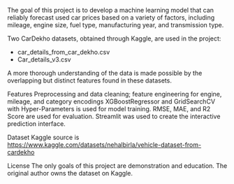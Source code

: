 The goal of this project is to develop a machine learning model that can reliably forecast used car prices based on a variety of factors, including mileage, engine size, fuel type, manufacturing year, and transmission type. 

Two CarDekho datasets, obtained through Kaggle, are used in the project:
- car_details_from_car_dekho.csv
- Car_details_v3.csv

A more thorough understanding of the data is made possible by the overlapping but distinct features found in these datasets.

Features
Preprocessing and data cleaning; feature engineering for engine, mileage, and category encodings
XGBoostRegressor and GridSearchCV with Hyper-Parameters is used for model training. RMSE, MAE, and R2 Score are used for evaluation.
Streamlit was used to create the interactive prediction interface. 


Dataset
Kaggle source is https://www.kaggle.com/datasets/nehalbirla/vehicle-dataset-from-cardekho


License
The only goals of this project are demonstration and education. The original author owns the dataset on Kaggle.